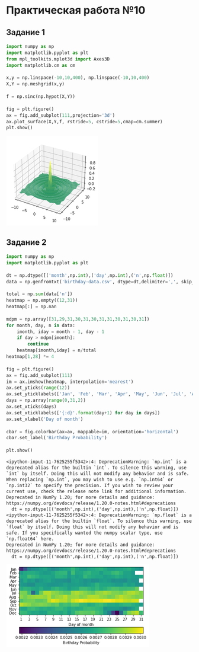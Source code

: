 # Практическая работа №10

## Задание 1


```python
import numpy as np
import matplotlib.pyplot as plt
from mpl_toolkits.mplot3d import Axes3D
import matplotlib.cm as cm

x,y = np.linspace(-10,10,400), np.linspace(-10,10,400)
X,Y = np.meshgrid(x,y)

f = np.sinc(np.hypot(X,Y))

fig = plt.figure()
ax = fig.add_subplot(111,projection='3d')
ax.plot_surface(X,Y,f, rstride=5, cstride=5,cmap=cm.summer)
plt.show()
```


    
![png](output_2_0.png)
    


## Задание 2


```python
import numpy as np
import matplotlib.pyplot as plt

dt = np.dtype([('month',np.int),('day',np.int),('n',np.float)])
data = np.genfromtxt('birthday-data.csv', dtype=dt,delimiter=',', skip_header=1)

total = np.sum(data['n'])
heatmap = np.empty((12,31))
heatmap[:] = np.nan

mdpm = np.array([31,29,31,30,31,30,31,31,30,31,30,31])
for month, day, n in data:
    imonth, iday = month - 1, day - 1
    if day > mdpm[imonth]:
        continue
    heatmap[imonth,iday] = n/total
heatmap[1,28] *= 4

fig = plt.figure()
ax = fig.add_subplot(111)
im = ax.imshow(heatmap, interpolation='nearest')
ax.set_yticks(range(12))
ax.set_yticklabels(['Jan', 'Feb', 'Mar', 'Apr', 'May', 'Jun', 'Jul', 'Aug', 'Sep', 'Oct', 'Nov', 'Dec'])
days = np.array(range(0,31,2))
ax.set_xticks(days)
ax.set_xticklabels(['{:d}'.format(day+1) for day in days])
ax.set_xlabel('Day of month')

cbar = fig.colorbar(ax=ax, mappable=im, orientation='horizontal')
cbar.set_label('Birthday Probability')

plt.show()
```

    <ipython-input-11-7625255f5342>:4: DeprecationWarning: `np.int` is a deprecated alias for the builtin `int`. To silence this warning, use `int` by itself. Doing this will not modify any behavior and is safe. When replacing `np.int`, you may wish to use e.g. `np.int64` or `np.int32` to specify the precision. If you wish to review your current use, check the release note link for additional information.
    Deprecated in NumPy 1.20; for more details and guidance: https://numpy.org/devdocs/release/1.20.0-notes.html#deprecations
      dt = np.dtype([('month',np.int),('day',np.int),('n',np.float)])
    <ipython-input-11-7625255f5342>:4: DeprecationWarning: `np.float` is a deprecated alias for the builtin `float`. To silence this warning, use `float` by itself. Doing this will not modify any behavior and is safe. If you specifically wanted the numpy scalar type, use `np.float64` here.
    Deprecated in NumPy 1.20; for more details and guidance: https://numpy.org/devdocs/release/1.20.0-notes.html#deprecations
      dt = np.dtype([('month',np.int),('day',np.int),('n',np.float)])



    
![png](output_4_1.png)
    



```python

```
